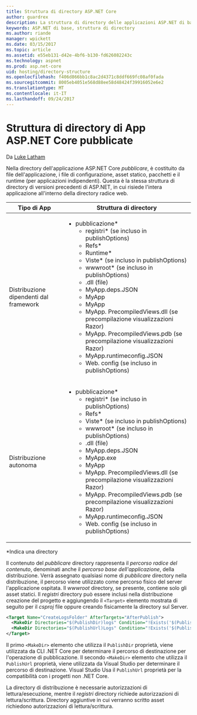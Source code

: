 ```yaml
---
title: Struttura di directory ASP.NET Core
author: guardrex
description: La struttura di directory delle applicazioni ASP.NET di base pubblicate.
keywords: ASP.NET di base, struttura di directory
ms.author: riande
manager: wpickett
ms.date: 03/15/2017
ms.topic: article
ms.assetid: e55eb131-d42e-4bf6-b130-fd626082243c
ms.technology: aspnet
ms.prod: asp.net-core
uid: hosting/directory-structure
ms.openlocfilehash: f406d866bb1c8ac2d4371c8ddf669fc08af0fada
ms.sourcegitcommit: 8005eb4051e568d88ee58d48424f39916052e6e2
ms.translationtype: MT
ms.contentlocale: it-IT
ms.lasthandoff: 09/24/2017
---
```

# <a name="directory-structure-of-published-aspnet-core-apps"></a>Struttura di directory di App ASP.NET Core pubblicate

Da [Luke Latham](https://github.com/guardrex)

Nella directory dell'applicazione ASP.NET Core *pubblicare*, è costituito da file dell'applicazione, i file di configurazione, asset statico, pacchetti e il runtime (per applicazioni indipendenti). Questa è la stessa struttura di directory di versioni precedenti di ASP.NET, in cui risiede l'intera applicazione all'interno della directory radice web.

| Tipo di App | Struttura di directory |
| --- | --- |
| Distribuzione dipendenti dal framework | <ul><li>pubblicazione\*<ul><li>registri\* (se incluso in publishOptions)</li><li>Refs\*</li><li>Runtime\*</li><li>Viste\* (se incluso in publishOptions)</li><li>wwwroot\* (se incluso in publishOptions)</li><li>.dll (file)</li><li>MyApp.deps.JSON</li><li>MyApp</li><li>MyApp</li><li>MyApp. PrecompiledViews.dll (se precompilazione visualizzazioni Razor)</li><li>MyApp. PrecompiledViews.pdb (se precompilazione visualizzazioni Razor)</li><li>MyApp.runtimeconfig.JSON</li><li>Web. config (se incluso in publishOptions)</li></ul></li></ul> |
| Distribuzione autonoma | <ul><li>pubblicazione\*<ul><li>registri\* (se incluso in publishOptions)</li><li>Refs\*</li><li>Viste\* (se incluso in publishOptions)</li><li>wwwroot\* (se incluso in publishOptions)</li><li>.dll (file)</li><li>MyApp.deps.JSON</li><li>MyApp.exe</li><li>MyApp</li><li>MyApp. PrecompiledViews.dll (se precompilazione visualizzazioni Razor)</li><li>MyApp. PrecompiledViews.pdb (se precompilazione visualizzazioni Razor)</li><li>MyApp.runtimeconfig.JSON</li><li>Web. config (se incluso in publishOptions)</li></ul></li></ul> |
\*Indica una directory

Il contenuto del *pubblicare* directory rappresenta il *percorso radice del contenuto*, denominati anche il *percorso base dell'applicazione*, della distribuzione. Verrà assegnato qualsiasi nome di *pubblicare* directory nella distribuzione, il percorso viene utilizzato come percorso fisico del server l'applicazione ospitata. Il *wwwroot* directory, se presente, contiene solo gli asset statici. Il *registri* directory può essere inclusi nella distribuzione creazione del progetto e aggiungendo il `<Target>` elemento mostrata di seguito per il *csproj* file oppure creando fisicamente la directory sul Server.

```xml
<Target Name="CreateLogsFolder" AfterTargets="AfterPublish">
  <MakeDir Directories="$(PublishDir)logs" Condition="!Exists('$(PublishDir)logs')" />
  <MakeDir Directories="$(PublishUrl)Logs" Condition="!Exists('$(PublishUrl)Logs')" />
</Target>
```

Il primo `<MakeDir>` elemento che utilizza il `PublishDir` proprietà, viene utilizzata da CLI .NET Core per determinare il percorso di destinazione per l'operazione di pubblicazione. Il secondo `<MakeDir>` elemento che utilizza il `PublishUrl` proprietà, viene utilizzata da Visual Studio per determinare il percorso di destinazione. Visual Studio Usa il `PublishUrl` proprietà per la compatibilità con i progetti non .NET Core.

La directory di distribuzione è necessarie autorizzazioni di lettura/esecuzione, mentre il *registri* directory richiede autorizzazioni di lettura/scrittura. Directory aggiuntive in cui verranno scritto asset richiedono autorizzazioni di lettura/scrittura.
